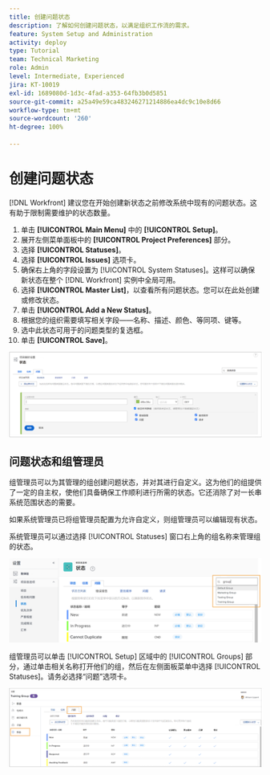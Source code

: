 ```yaml
---
title: 创建问题状态
description: 了解如何创建问题状态，以满足组织工作流的需求。
feature: System Setup and Administration
activity: deploy
type: Tutorial
team: Technical Marketing
role: Admin
level: Intermediate, Experienced
jira: KT-10019
exl-id: 1689080d-1d3c-4fad-a353-64fb3b0d5851
source-git-commit: a25a49e59ca483246271214886ea4dc9c10e8d66
workflow-type: tm+mt
source-wordcount: '260'
ht-degree: 100%

---
```


# 创建问题状态

[!DNL Workfront] 建议您在开始创建新状态之前修改系统中现有的问题状态。这有助于限制需要维护的状态数量。

1. 单击 **[!UICONTROL Main Menu]** 中的 **[!UICONTROL Setup]**。
1. 展开左侧菜单面板中的 **[!UICONTROL Project Preferences]** 部分。
1. 选择 **[!UICONTROL Statuses]**。
1. 选择 **[!UICONTROL Issues]** 选项卡。
1. 确保右上角的字段设置为 [!UICONTROL System Statuses]。这样可以确保新状态在整个 [!DNL Workfront] 实例中全局可用。
1. 选择 **[!UICONTROL Master List]**，以查看所有问题状态。您可以在此处创建或修改状态。
1. 单击 **[!UICONTROL Add a New Status]**。
1. 根据您的组织需要填写相关字段——名称、描述、颜色、等同项、键等。
1. 选中此状态可用于的问题类型的复选框。
1. 单击 **[!UICONTROL Save]**。

![[!UICONTROL Statuses] 页面上的新状态窗口](assets/admin-fund-create-issue-status.png)

## 问题状态和组管理员

组管理员可以为其管理的组创建问题状态，并对其进行自定义。这为他们的组提供了一定的自主权，使他们具备确保工作顺利进行所需的状态。它还消除了对一长串系统范围状态的需要。

如果系统管理员已将组管理员配置为允许自定义，则组管理员可以编辑现有状态。

系统管理员可以通过选择 [!UICONTROL Statuses] 窗口右上角的组名称来管理组的状态。

![[!UICONTROL Statuses] 页面上的组列表菜单](assets/admin-fund-change-group-master-list.png)

组管理员可以单击 [!UICONTROL Setup] 区域中的 [!UICONTROL Groups] 部分，通过单击相关名称打开他们的组，然后在左侧面板菜单中选择 [!UICONTROL Statuses]。请务必选择“问题”选项卡。

![[!UICONTROL Statuses] 部分，在 [!UICONTROL Group] 页面中](assets/admin-fund-group-issue-statuses.png)

<!---
For detailed information on how managing statuses can be done by group administrators, see these articles:
Create and customize group statuses
Group administrators
--->

<!---
learn more URLs
Issue statuses
Create and customize system-wide statuses
--->
